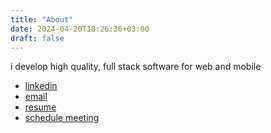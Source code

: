 ```yaml
---
title: "About"
date: 2024-04-20T18:26:36+03:00
draft: false
---
```


i develop high quality, full stack software for web and mobile

- [linkedin](https://linkedin.com/in/serhankileci)
- [email](mailto:serhanselimkileci@gmail.com)
- [resume](https://drive.google.com/file/d/1G6hVwUsdJ7JY0ncxjfUuozhKe0BukOjr/view?usp=sharing)
- [schedule meeting](https://calendly.com/serhankileci/meeting)
